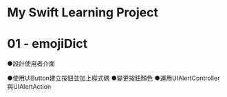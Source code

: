 # My Swift Learning Project

# 01 - emojiDict

●設計使用者介面

●使用UIButton建立按鈕並加上程式碼
●變更按鈕顏色
●運用UIAlertController與UIAlertAction
